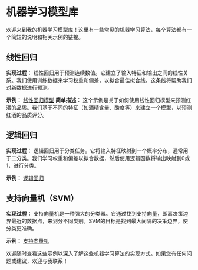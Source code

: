 # 机器学习模型库

欢迎来到我的机器学习模型库！这里有一些常见的机器学习算法，每个算法都有一个简短的说明和相关示例的链接。

## 线性回归

**实现过程：** 线性回归用于预测连续数值。它建立了输入特征和输出之间的线性关系。我们使用训练数据来学习权重和偏差，以拟合最佳拟合线。这条线将帮助我们对新数据进行预测。

**示例：** [线性回归模型](https://github.com/frenkiefang/machine_learning/blob/main/linear_regression.ipynb)
**简单描述：** 这个示例是关于如何使用线性回归模型来预测红酒的品质。我们基于不同的特征（如酒精含量、酸度等）来建立一个模型，以预测红酒的品质评分。

## 逻辑回归

**实现过程：** 逻辑回归用于分类任务。它将输入特征映射到一个概率分布，通常用于二分类。我们学习权重和偏差以拟合数据，然后使用逻辑函数将输出映射到0或1，进行分类。

**示例：** [逻辑回归](link-to-your-logistic-regression-notebook.ipynb)

## 支持向量机（SVM）

**实现过程：** 支持向量机是一种强大的分类器。它通过找到支持向量，即离决策边界最近的数据点，来划分不同类别。SVM的目标是找到最大间隔的决策边界，使分类更准确。

**示例：** [支持向量机](link-to-your-svm-notebook.ipynb)

欢迎随时查看这些示例以深入了解这些机器学习算法的实现方式。如果您有任何问题或建议，欢迎与我联系！

